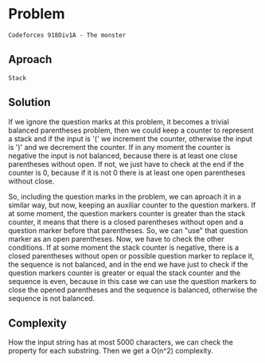 # Problem

	Codeforces 918Div1A - The monster

## Aproach

	Stack

## Solution

If we ignore the question marks at this problem, it becomes a trivial balanced parentheses problem, then we could keep a counter to represent a stack and if the input is '(' we increment the counter, otherwise the input is ')' and we decrement the counter. If in any moment the counter is negative the input is not balanced, because there is at least one close parentheses without open. If not, we just have to check at the end if the counter is 0, because if it is not 0 there is at least one open parentheses without close.

So, including the question marks in the problem, we can aproach it in a similar way, but now, keeping an auxiliar counter to the question markers. If at some moment, the question markers counter is greater than the stack counter, it means that there is a closed parentheses without open and a question marker before that parentheses. So, we can "use" that question marker as an open parentheses. Now, we have to check the other conditions. If at some moment the stack counter is negative, there is a closed parentheses without open or possible question marker to replace it, the sequence is not balanced, and in the end we have just to check if the question markers counter is greater or equal the stack counter and the sequence is even, because in this case we can use the question markers to close the opened parentheses and the sequence is balanced, otherwise the sequence is not balanced.

## Complexity

How the input string has at most 5000 characters, we can check the property for each substring. Then we get a O(n^2) complexity. 
	
